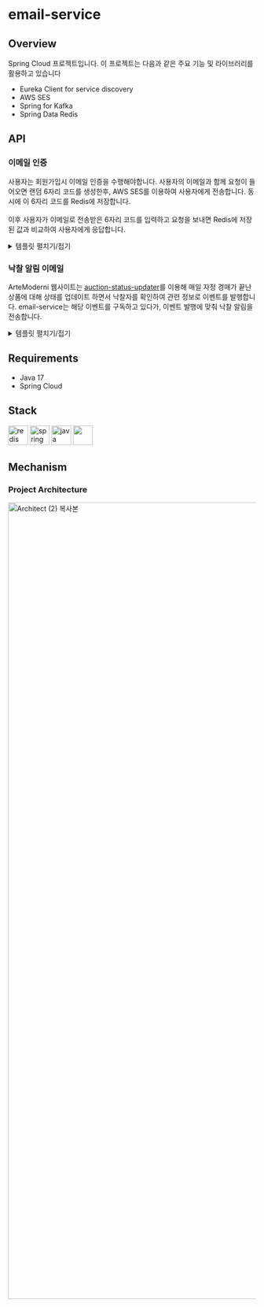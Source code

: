 # email-service

## Overview

Spring Cloud 프로젝트입니다. 이 프로젝트는 다음과 같은 주요 기능 및 라이브러리를 활용하고 있습니다

- Eureka Client for service discovery
- AWS SES
- Spring for Kafka
- Spring Data Redis

## API

### 이메일 인증

사용자는 회원가입시 이메일 인증을 수행해야합니다. 사용자의 이메일과 함께 요청이 들어오면 랜덤 6자리 코드를 생성한후, AWS SES를 이용하여 사용자에게 전송합니다. 동시에 이 6자리 코드를 Redis에 저장합니다.
<br>  
이후 사용자가 이메일로 전송받은 6자리 코드를 입력하고 요청을 보내면 Redis에 저장된 값과 비교하여 사용자에게 응답합니다.

<details>
<summary>템플릿 펼치기/접기</summary>
<img width="923" alt="스크린샷 2023-09-12 오후 7 29 09" src="https://github.com/wooriFisa-Final-Project-F4/.github/assets/109801772/d96eab1c-8b42-4c35-b909-8c5456494fa4">
</details>

### 낙찰 알림 이메일

ArteModerni 웹사이트는 [auction-status-updater](https://github.com/wooriFisa-Final-Project-F4/auction-status-updater)를 이용해 매일 자정 경매가 끝난 상품에 대해 상태를 업데이트 하면서 낙찰자를 확인하여 관련 정보로 이벤트를 발행합니다. email-service는 해당 이벤트를 구독하고 있다가, 이벤트 발행에 맞춰 낙찰 알림을 전송합니다.

<details>
<summary>템플릿 펼치기/접기</summary>

<img width="1364" alt="스크린샷 2023-09-12 오후 7 09 04" src="https://github.com/wooriFisa-Final-Project-F4/.github/assets/109801772/856bd9ec-d420-46c2-a798-3b723d5656ce">
</details>

## Requirements

- Java 17
- Spring Cloud

## Stack

<p align="left">
  <img src="https://cdn.jsdelivr.net/gh/devicons/devicon/icons/redis/redis-original.svg" alt="redis" width="40" height="40"/>
  <img src="https://cdn.jsdelivr.net/gh/devicons/devicon/icons/spring/spring-original.svg" alt="spring" width="40" height="40"/>
  <img src="https://cdn.jsdelivr.net/gh/devicons/devicon/icons/java/java-original.svg" alt="java" width="40" height="40"/>
  <img src="https://cdn.jsdelivr.net/gh/devicons/devicon/icons/apachekafka/apachekafka-original.svg" width="40" height="40"/>
</p>

## Mechanism

### Project Architecture

<img width="1618" alt="Architect (2) 복사본" src="https://github.com/wooriFisa-Final-Project-F4/.github/assets/109801772/27ac2b1d-8624-424f-aefb-4ceda4484b63">
